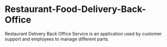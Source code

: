 # Restaurant-Food-Delivery-Back-Office
Restaurant Delivery Back Office Service is an application used by customer support and employees to manage different parts.
